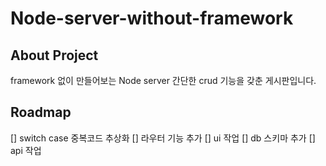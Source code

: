 # Node-server-without-framework

## About Project

framework 없이 만들어보는 Node server
간단한 crud 기능을 갖춘 게시판입니다.

## Roadmap

[] switch case 중복코드 추상화
[] 라우터 기능 추가
[] ui 작업
[] db 스키마 추가
[] api 작업
